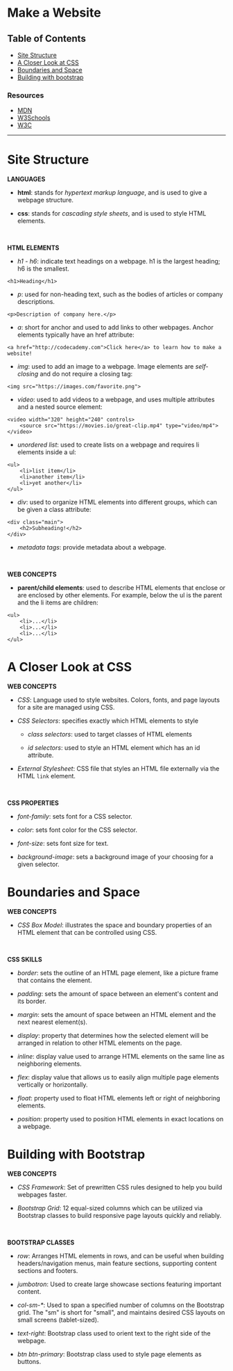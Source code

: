 # Make a Website

## Table of Contents

- [Site Structure](#site-structure)
- [A Closer Look at CSS](#a-closer-look-at-css)
- [Boundaries and Space](#boundaries-and-space)
- [Building with bootstrap](#building-with-bootstrap)


### Resources

- [MDN](https://developer.mozilla.org/en-US/docs/Web/CSS)
- [W3Schools](https://w3schools.com/css)
- [W3C](https://www.w3.org/Style/CSS)

---

# Site Structure

__LANGUAGES__

  - __html__: stands for _hypertext markup language_, and is used to give a webpage structure.

  - __css__: stands for _cascading style sheets_, and is used to style HTML elements.

<br />

__HTML ELEMENTS__

  - _h1 - h6_: indicate text headings on a webpage. h1 is the largest heading; h6 is the smallest.

  `<h1>Heading</h1>`

  - _p_: used for non-heading text, such as the bodies of articles or company descriptions.

  `<p>Description of company here.</p>`

  - _a_: short for anchor and used to add links to other webpages. Anchor elements typically have an href attribute:

  `<a href="http://codecademy.com">Click here</a> to learn how to make a website!`

  - _img_: used to add an image to a webpage. Image elements are _self-closing_ and do not require a closing tag:

  `<img src="https://images.com/favorite.png">`

  - _video_: used to add videos to a webpage, and uses multiple attributes and a nested source element:

  ```
  <video width="320" height="240" controls>
      <source src="https://movies.io/great-clip.mp4" type="video/mp4">
  </video>
  ```

  - _unordered list_: used to create lists on a webpage and requires li elements inside a ul:

  ```
  <ul>
      <li>list item</li>
      <li>another item</li>
      <li>yet another</li>
  </ul>
  ```

  - _div_: used to organize HTML elements into different groups, which can be given a class attribute:

  ```
  <div class="main">
      <h2>Subheading!</h2>
  </div>
  ```

  - _metadata tags_: provide metadata about a webpage.

<br />

__WEB CONCEPTS__

  - __parent/child elements__: used to describe HTML elements that enclose or are enclosed by other elements. For example, below the ul is the parent and the li items are children:

  ```
  <ul>
      <li>...</li>
      <li>...</li>
      <li>...</li>
  </ul>
  ```


# A Closer Look at CSS

__WEB CONCEPTS__

  - _CSS_: Language used to style websites. Colors, fonts, and page layouts for a site are managed using CSS.

  - _CSS Selectors_: specifies exactly which HTML elements to style

    - _class selectors_: used to target classes of HTML elements

    - _id selectors_: used to style an HTML element which has an id attribute.

  - _External Stylesheet_: CSS file that styles an HTML file externally via the HTML `link` element.

<br />

__CSS PROPERTIES__

  - _font-family_: sets font for a CSS selector.

  - _color_: sets font color for the CSS selector.

  - _font-size_: sets font size for text.

  - _background-image_: sets a background image of your choosing for a given selector.


# Boundaries and Space

__WEB CONCEPTS__

  - _CSS Box Model_: illustrates the space and boundary properties of an HTML element that can be controlled using CSS.

<br />

__CSS SKILLS__

  - _border_: sets the outline of an HTML page element, like a picture frame that contains the element.

  - _padding_: sets the amount of space between an element's content and its border.

  - _margin_: sets the amount of space between an HTML element and the next nearest element(s).

  - _display_: property that determines how the selected element will be arranged in relation to other HTML elements on the page.

  - _inline_: display value used to arrange HTML elements on the same line as neighboring elements.

  - _flex_: display value that allows us to easily align multiple page elements vertically or horizontally.

  - _float_: property used to float HTML elements left or right of neighboring elements.

  - _position_: property used to position HTML elements in exact locations on a webpage.


# Building with Bootstrap

__WEB CONCEPTS__

  - _CSS Framework_: Set of prewritten CSS rules designed to help you build webpages faster.

  - _Bootstrap Grid_: 12 equal-sized columns which can be utilized via Bootstrap classes to build responsive page layouts quickly and reliably.

<br />

__BOOTSTRAP CLASSES__

  - _row_: Arranges HTML elements in rows, and can be useful when building headers/navigation menus, main feature sections, supporting content sections and footers.

  - _jumbotron_: Used to create large showcase sections featuring important content.

  - _col-sm-*_: Used to span a specified number of columns on the Bootstrap grid. The "sm" is short for "small", and maintains desired CSS layouts on small screens (tablet-sized).

  - _text-right_: Bootstrap class used to orient text to the right side of the webpage.

  - _btn btn-primary_: Bootstrap class used to style page elements as buttons.
